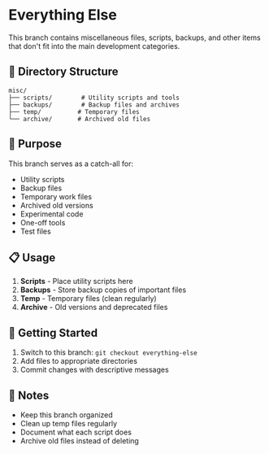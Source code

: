 # Everything Else

This branch contains miscellaneous files, scripts, backups, and other items that don't fit into the main development categories.

## 📁 Directory Structure

```
misc/
├── scripts/        # Utility scripts and tools
├── backups/        # Backup files and archives
├── temp/          # Temporary files
└── archive/       # Archived old files
```

## 🔧 Purpose

This branch serves as a catch-all for:
- Utility scripts
- Backup files
- Temporary work files
- Archived old versions
- Experimental code
- One-off tools
- Test files

## 📋 Usage

1. **Scripts** - Place utility scripts here
2. **Backups** - Store backup copies of important files
3. **Temp** - Temporary files (clean regularly)
4. **Archive** - Old versions and deprecated files

## 🚀 Getting Started

1. Switch to this branch: `git checkout everything-else`
2. Add files to appropriate directories
3. Commit changes with descriptive messages

## 📝 Notes

- Keep this branch organized
- Clean up temp files regularly
- Document what each script does
- Archive old files instead of deleting
